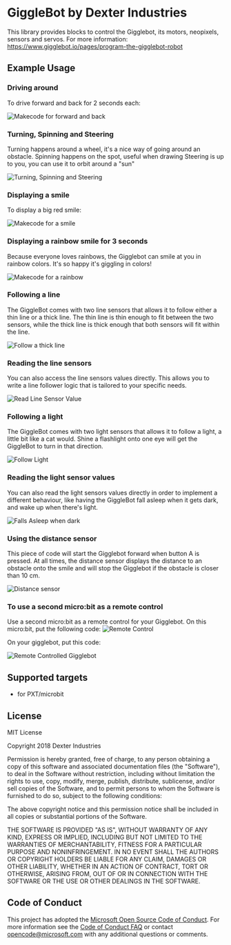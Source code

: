 # GiggleBot by Dexter Industries
This library provides blocks to control the Gigglebot, its motors, neopixels, sensors and servos.
For more information: https://www.gigglebot.io/pages/program-the-gigglebot-robot

## Example Usage

### Driving around
To drive forward and back for 2 seconds each:

![Makecode for forward and back](https://raw.githubusercontent.com/DexterInd/pxt-giggle/master/images/forward_backward_2sec.png)

### Turning, Spinning and Steering
Turning happens around a wheel, it's a nice way of going around an obstacle.
Spinning happens on the spot, useful when drawing
Steering is up to you, you can use it to orbit around a "sun"

![Turning, Spinning and Steering](https://raw.githubusercontent.com/DexterInd/pxt-giggle/master/images/turning_spinning_steering.png)

### Displaying a smile
To display a big red smile:

![Makecode for a smile](https://raw.githubusercontent.com/DexterInd/pxt-giggle/master/images/red_smile.png)

### Displaying a rainbow smile for 3 seconds
Because everyone loves rainbows, the Gigglebot can smile at you in rainbow colors. It's so happy it's giggling in colors!

![Makecode for a rainbow](https://raw.githubusercontent.com/DexterInd/pxt-giggle/master/images/rainbow_3sec.png)

### Following a line
The GiggleBot comes with two line sensors that allows it to follow either a thin line or a thick line. The thin line is thin enough to fit between the two sensors, while the thick line is thick enough that both sensors will fit within the line.

![Follow a thick line](https://raw.githubusercontent.com/DexterInd/pxt-gigglebot/master/images/follow_line.png)

### Reading the line sensors

You can also access the line sensors values directly. This allows you to write a line follower logic that is tailored to your specific needs.

![Read Line Sensor Value](https://raw.githubusercontent.com/DexterInd/pxt-gigglebot/master/images/line_sensor_value.png)

### Following a light

The GiggleBot comes with two light sensors that allows it to follow a light, a little bit like a cat would.  Shine a flashlight onto one eye will get the GiggleBot to turn in that direction.

![Follow Light](https://raw.githubusercontent.com/DexterInd/pxt-gigglebot/master/images/follow_light.png)

### Reading the light sensor values

You can also read the light sensors values directly in order to implement a different behaviour, like having the GiggleBot fall asleep when it gets dark, and wake up when there's light.

![Falls Asleep when dark](https://raw.githubusercontent.com/DexterInd/pxt-gigglebot/master/images/light_sensor_falls_asleep.png)


### Using the distance sensor
This piece of code will start the Gigglebot forward when button A is pressed. At all times, the distance sensor displays the distance to an obstacle onto the smile and will stop the Gigglebot if the obstacle is closer than 10 cm.

![Distance sensor](https://raw.githubusercontent.com/DexterInd/pxt-giggle/master/images/distance_sensor.png)

### To use a second micro:bit as a remote control

Use a second micro:bit as a remote control for your Gigglebot. On this micro:bit, put the following code:
![Remote Control](https://raw.githubusercontent.com/DexterInd/pxt-giggle/master/images/microbit_controller.png)

On your gigglebot, put this code:

![Remote Controlled Gigglebot](https://raw.githubusercontent.com/DexterInd/pxt-giggle/master/images/gigglebot_controlled.png)

## Supported targets

* for PXT/microbit

## License

MIT License

Copyright 2018 Dexter Industries

Permission is hereby granted, free of charge, to any person obtaining a copy of this software and associated documentation files (the "Software"), to deal in the Software without restriction, including without limitation the rights to use, copy, modify, merge, publish, distribute, sublicense, and/or sell copies of the Software, and to permit persons to whom the Software is furnished to do so, subject to the following conditions:

The above copyright notice and this permission notice shall be included in all copies or substantial portions of the Software.

THE SOFTWARE IS PROVIDED "AS IS", WITHOUT WARRANTY OF ANY KIND, EXPRESS OR IMPLIED, INCLUDING BUT NOT LIMITED TO THE WARRANTIES OF MERCHANTABILITY, FITNESS FOR A PARTICULAR PURPOSE AND NONINFRINGEMENT. IN NO EVENT SHALL THE AUTHORS OR COPYRIGHT HOLDERS BE LIABLE FOR ANY CLAIM, DAMAGES OR OTHER LIABILITY, WHETHER IN AN ACTION OF CONTRACT, TORT OR OTHERWISE, ARISING FROM, OUT OF OR IN CONNECTION WITH THE SOFTWARE OR THE USE OR OTHER DEALINGS IN THE SOFTWARE.

## Code of Conduct

This project has adopted the [Microsoft Open Source Code of Conduct](https://opensource.microsoft.com/codeofconduct/). For more information see the [Code of Conduct FAQ](https://opensource.microsoft.com/codeofconduct/faq/) or contact [opencode@microsoft.com](mailto:opencode@microsoft.com) with any additional questions or comments.